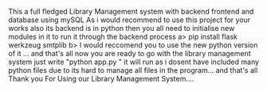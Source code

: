 This a full fledged Library Management system with backend frontend and database using mySQL
As i would recommend to use this project for your works 
also its backend is in python then you all need to initialise new modules in it to run it through the backend process
   a> pip install flask werkzeug smtplib
   b> I would reccomend you to use the new python version of it ...
and that's all now you are ready to go with the library management system 
just write "python app.py " it will run as i dosent have included many python files due to its hard to manage all files in the program...
and that's all 
Thank you For Using our Library Management System....

